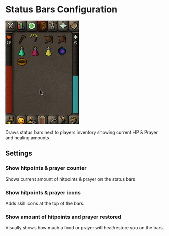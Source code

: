 # Status Bars Configuration

![Status bars plugin preview](img/status-bars/status_bars_example.gif)

Draws status bars next to players inventory showing current HP & Prayer and healing amounts

## Settings

### Show hitpoints & prayer counter

Shows current amount of hitpoints & prayer on the status bars

### Show hitpoints & prayer icons

Adds skill icons at the top of the bars.

### Show amount of hitpoints and prayer restored

Visually shows how much a food or prayer will heal/restore you on the bars.
